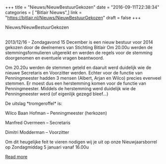 +++
title = "Nieuws/NieuwBestuurGekozen"
date = "2016-09-11T22:38:34"
categories = [ "Bitlair Nieuws",]
link = "https://bitlair.nl/Nieuws/NieuwBestuurGekozen"
draft = false
+++

<div class="mw-content-ltr mw-parser-output" dir="ltr" lang="en"><p><a class="mw-selflink selflink">Nieuws/NieuwBestuurGekozen</a>
</p></div><div class="mw-content-ltr mw-parser-output" dir="ltr" lang="en"><p><br />
2013/12/16 - Zondagavond 15 December is een nieuw bestuur voor 2014 gekozen door de deelnemers van Stichting Bitlair
Om 20.00u werden de stemmingsformulieren uitgereikt en werden de regels voor de stemming doorgenomen en eventuele vragen beantwoord.
</p><p>Om 20.20u werden de stemmen geteld en daaruit werd duidelijk wie de nieuwe Secretaris en Voorzitter werden. Echter voor de functie van Penningmeester hadden 3 mensen (Albert, Arjan en Wilco) precies evenveel stemmen. Er moest dus een herstemming komen voor de functie van Penningmeester. Middels de herstemming werd duidelijk wie de Penningmeester werd (of eigenlijk gezegd bleef…)
</p><p>De uitslag *tromgeroffel* is:
</p><p>Wilco Baan Hofman – Penningmeester (herkozen)
</p><p>Manfred Overmeen – Secretaris
</p><p>Dimitri Modderman – Voorzitter
</p><p>Om dit heugelijke feit te vieren nodigen wij je uit op onze Nieuwjaarsborrel op Zondagmiddag 5 januari vanaf 16.00u
</p></div>

[Read more](https://bitlair.nl/Nieuws/NieuwBestuurGekozen)